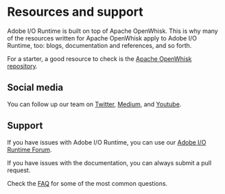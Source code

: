 # Resources and support

Adobe I/O Runtime is built on top of Apache OpenWhisk. This is why many of the resources written for Apache OpenWhisk apply to Adobe I/O Runtime, too: blogs, documentation and references, and so forth.

For a starter, a good resource to check is the [Apache OpenWhisk repository](https://github.com/apache/incubator-openwhisk/tree/master/docs).

## Social media

You can follow up our team on [Twitter](https://twitter.com/adobeio), [Medium](https://medium.com/adobetech/tagged/platform), and [Youtube](https://www.youtube.com/channel/UCDtYqOjS9Eq9gacLcbMwhhQ).

## Support

If you have issues with Adobe I/O Runtime, you can use our [Adobe I/O Runtime Forum](https://forums.adobe.com/community/adobe-io/adobe-io-runtime).

If you have issues with the documentation, you can always submit a pull request.

Check the [FAQ](resources/faq.md) for some of the most common questions.

